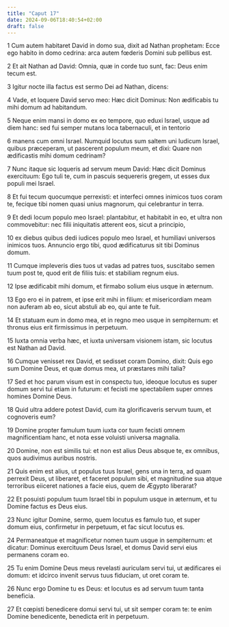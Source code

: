 ```yaml
---
title: "Caput 17"
date: 2024-09-06T18:40:54+02:00
draft: false
---
```




1 Cum autem habitaret David in domo sua, dixit ad Nathan prophetam: Ecce ego habito in domo cedrina: arca autem fœderis Domini sub pellibus est.

2 Et ait Nathan ad David: Omnia, quæ in corde tuo sunt, fac: Deus enim tecum est.

3 Igitur nocte illa factus est sermo Dei ad Nathan, dicens:

4 Vade, et loquere David servo meo: Hæc dicit Dominus: Non ædificabis tu mihi domum ad habitandum.

5 Neque enim mansi in domo ex eo tempore, quo eduxi Israel, usque ad diem hanc: sed fui semper mutans loca tabernaculi, et in tentorio

6 manens cum omni Israel. Numquid locutus sum saltem uni Iudicum Israel, quibus præceperam, ut pascerent populum meum, et dixi: Quare non ædificastis mihi domum cedrinam?

7 Nunc itaque sic loqueris ad servum meum David: Hæc dicit Dominus exercituum: Ego tuli te, cum in pascuis sequereris gregem, ut esses dux populi mei Israel.

8 Et fui tecum quocumque perrexisti: et interfeci omnes inimicos tuos coram te, fecique tibi nomen quasi unius magnorum, qui celebrantur in terra.

9 Et dedi locum populo meo Israel: plantabitur, et habitabit in eo, et ultra non commovebitur: nec filii iniquitatis atterent eos, sicut a principio,

10 ex diebus quibus dedi iudices populo meo Israel, et humiliavi universos inimicos tuos. Annuncio ergo tibi, quod ædificaturus sit tibi Dominus domum.

11 Cumque impleveris dies tuos ut vadas ad patres tuos, suscitabo semen tuum post te, quod erit de filiis tuis: et stabiliam regnum eius.

12 Ipse ædificabit mihi domum, et firmabo solium eius usque in æternum.

13 Ego ero ei in patrem, et ipse erit mihi in filium: et misericordiam meam non auferam ab eo, sicut abstuli ab eo, qui ante te fuit.

14 Et statuam eum in domo mea, et in regno meo usque in sempiternum: et thronus eius erit firmissimus in perpetuum.

15 Iuxta omnia verba hæc, et iuxta universam visionem istam, sic locutus est Nathan ad David.

16 Cumque venisset rex David, et sedisset coram Domino, dixit: Quis ego sum Domine Deus, et quæ domus mea, ut præstares mihi talia?

17 Sed et hoc parum visum est in conspectu tuo, ideoque locutus es super domum servi tui etiam in futurum: et fecisti me spectabilem super omnes homines Domine Deus.

18 Quid ultra addere potest David, cum ita glorificaveris servum tuum, et cognoveris eum?

19 Domine propter famulum tuum iuxta cor tuum fecisti omnem magnificentiam hanc, et nota esse voluisti universa magnalia.

20 Domine, non est similis tui: et non est alius Deus absque te, ex omnibus, quos audivimus auribus nostris.

21 Quis enim est alius, ut populus tuus Israel, gens una in terra, ad quam perrexit Deus, ut liberaret, et faceret populum sibi, et magnitudine sua atque terroribus eiiceret nationes a facie eius, quem de Ægypto liberarat?

22 Et posuisti populum tuum Israel tibi in populum usque in æternum, et tu Domine factus es Deus eius.

23 Nunc igitur Domine, sermo, quem locutus es famulo tuo, et super domum eius, confirmetur in perpetuum, et fac sicut locutus es.

24 Permaneatque et magnificetur nomen tuum usque in sempiternum: et dicatur: Dominus exercituum Deus Israel, et domus David servi eius permanens coram eo.

25 Tu enim Domine Deus meus revelasti auriculam servi tui, ut ædificares ei domum: et idcirco invenit servus tuus fiduciam, ut oret coram te.

26 Nunc ergo Domine tu es Deus: et locutus es ad servum tuum tanta beneficia.

27 Et cœpisti benedicere domui servi tui, ut sit semper coram te: te enim Domine benedicente, benedicta erit in perpetuum.

